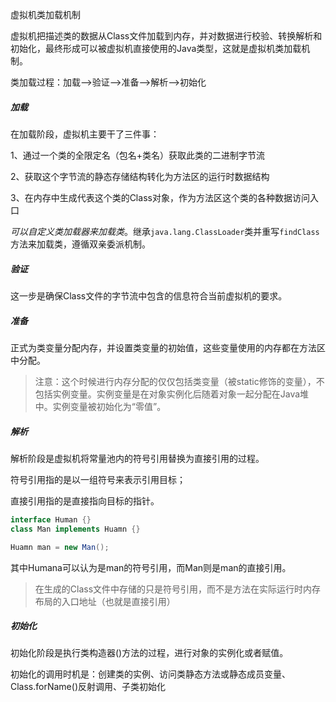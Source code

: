 虚拟机类加载机制

虚拟机把描述类的数据从Class文件加载到内存，并对数据进行校验、转换解析和初始化，最终形成可以被虚拟机直接使用的Java类型，这就是虚拟机类加载机制。

类加载过程：加载—>验证—>准备—>解析—>初始化

##### 加载

在加载阶段，虚拟机主要干了三件事：

1、通过一个类的全限定名（包名+类名）获取此类的二进制字节流

2、获取这个字节流的静态存储结构转化为方法区的运行时数据结构

3、在内存中生成代表这个类的Class对象，作为方法区这个类的各种数据访问入口

*可以自定义类加载器来加载类*。继承`java.lang.ClassLoader`类并重写`findClass` 方法来加载类，遵循双亲委派机制。

##### 验证

这一步是确保Class文件的字节流中包含的信息符合当前虚拟机的要求。

##### 准备

正式为类变量分配内存，并设置类变量的初始值，这些变量使用的内存都在方法区中分配。

> 注意：这个时候进行内存分配的仅仅包括类变量（被static修饰的变量），不包括实例变量。实例变量是在对象实例化后随着对象一起分配在Java堆中。实例变量被初始化为“零值”。

##### 解析

解析阶段是虚拟机将常量池内的符号引用替换为直接引用的过程。

符号引用指的是以一组符号来表示引用目标；

直接引用指的是直接指向目标的指针。

```java
interface Human {}
class Man implements Huamn {}

Huamn man = new Man();
```

其中Humana可以认为是man的符号引用，而Man则是man的直接引用。

> 在生成的Class文件中存储的只是符号引用，而不是方法在实际运行时内存布局的入口地址（也就是直接引用）

##### 初始化

初始化阶段是执行类构造器<clinit>()方法的过程，进行对象的实例化或者赋值。

初始化的调用时机是：创建类的实例、访问类静态方法或静态成员变量、Class.forName()反射调用、子类初始化